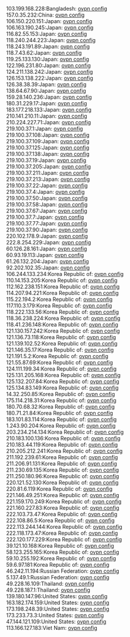 103.199.168.228:Bangladesh: [ovpn config](vpn/103_199_168_228.ovpn)  
157.0.35.232:China: [ovpn config](vpn/157_0_35_232.ovpn)  
106.150.220.151:Japan: [ovpn config](vpn/106_150_220_151.ovpn)  
106.163.190.245:Japan: [ovpn config](vpn/106_163_190_245.ovpn)  
116.82.55.153:Japan: [ovpn config](vpn/116_82_55_153.ovpn)  
118.240.244.223:Japan: [ovpn config](vpn/118_240_244_223.ovpn)  
118.243.191.89:Japan: [ovpn config](vpn/118_243_191_89.ovpn)  
118.7.43.62:Japan: [ovpn config](vpn/118_7_43_62.ovpn)  
119.25.133.130:Japan: [ovpn config](vpn/119_25_133_130.ovpn)  
122.196.231.80:Japan: [ovpn config](vpn/122_196_231_80.ovpn)  
124.211.138.242:Japan: [ovpn config](vpn/124_211_138_242.ovpn)  
126.153.138.222:Japan: [ovpn config](vpn/126_153_138_222.ovpn)  
126.38.38.39:Japan: [ovpn config](vpn/126_38_38_39.ovpn)  
138.64.67.90:Japan: [ovpn config](vpn/138_64_67_90.ovpn)  
159.28.140.236:Japan: [ovpn config](vpn/159_28_140_236.ovpn)  
180.31.229.17:Japan: [ovpn config](vpn/180_31_229_17.ovpn)  
183.177.218.133:Japan: [ovpn config](vpn/183_177_218_133.ovpn)  
210.141.210.11:Japan: [ovpn config](vpn/210_141_210_11.ovpn)  
210.224.227.71:Japan: [ovpn config](vpn/210_224_227_71.ovpn)  
219.100.37.1:Japan: [ovpn config](vpn/219_100_37_1.ovpn)  
219.100.37.108:Japan: [ovpn config](vpn/219_100_37_108.ovpn)  
219.100.37.109:Japan: [ovpn config](vpn/219_100_37_109.ovpn)  
219.100.37.125:Japan: [ovpn config](vpn/219_100_37_125.ovpn)  
219.100.37.138:Japan: [ovpn config](vpn/219_100_37_138.ovpn)  
219.100.37.19:Japan: [ovpn config](vpn/219_100_37_19.ovpn)  
219.100.37.205:Japan: [ovpn config](vpn/219_100_37_205.ovpn)  
219.100.37.211:Japan: [ovpn config](vpn/219_100_37_211.ovpn)  
219.100.37.213:Japan: [ovpn config](vpn/219_100_37_213.ovpn)  
219.100.37.22:Japan: [ovpn config](vpn/219_100_37_22.ovpn)  
219.100.37.4:Japan: [ovpn config](vpn/219_100_37_4.ovpn)  
219.100.37.50:Japan: [ovpn config](vpn/219_100_37_50.ovpn)  
219.100.37.58:Japan: [ovpn config](vpn/219_100_37_58.ovpn)  
219.100.37.67:Japan: [ovpn config](vpn/219_100_37_67.ovpn)  
219.100.37.7:Japan: [ovpn config](vpn/219_100_37_7.ovpn)  
219.100.37.77:Japan: [ovpn config](vpn/219_100_37_77.ovpn)  
219.100.37.90:Japan: [ovpn config](vpn/219_100_37_90.ovpn)  
220.102.178.9:Japan: [ovpn config](vpn/220_102_178_9.ovpn)  
222.8.254.229:Japan: [ovpn config](vpn/222_8_254_229.ovpn)  
60.126.28.161:Japan: [ovpn config](vpn/60_126_28_161.ovpn)  
60.93.19.113:Japan: [ovpn config](vpn/60_93_19_113.ovpn)  
61.26.132.204:Japan: [ovpn config](vpn/61_26_132_204.ovpn)  
92.202.102.35:Japan: [ovpn config](vpn/92_202_102_35.ovpn)  
106.244.133.234:Korea Republic of: [ovpn config](vpn/106_244_133_234.ovpn)  
110.14.153.205:Korea Republic of: [ovpn config](vpn/110_14_153_205.ovpn)  
112.162.238.151:Korea Republic of: [ovpn config](vpn/112_162_238_151.ovpn)  
114.207.94.221:Korea Republic of: [ovpn config](vpn/114_207_94_221.ovpn)  
115.22.194.2:Korea Republic of: [ovpn config](vpn/115_22_194_2.ovpn)  
117.110.3.179:Korea Republic of: [ovpn config](vpn/117_110_3_179.ovpn)  
118.222.133.56:Korea Republic of: [ovpn config](vpn/118_222_133_56.ovpn)  
118.36.238.224:Korea Republic of: [ovpn config](vpn/118_36_238_224.ovpn)  
118.41.236.148:Korea Republic of: [ovpn config](vpn/118_41_236_148.ovpn)  
121.130.157.242:Korea Republic of: [ovpn config](vpn/121_130_157_242.ovpn)  
121.136.73.118:Korea Republic of: [ovpn config](vpn/121_136_73_118.ovpn)  
121.139.102.52:Korea Republic of: [ovpn config](vpn/121_139_102_52.ovpn)  
121.146.35.17:Korea Republic of: [ovpn config](vpn/121_146_35_17.ovpn)  
121.191.5.2:Korea Republic of: [ovpn config](vpn/121_191_5_2.ovpn)  
121.55.87.69:Korea Republic of: [ovpn config](vpn/121_55_87_69.ovpn)  
124.111.199.34:Korea Republic of: [ovpn config](vpn/124_111_199_34.ovpn)  
125.131.205.168:Korea Republic of: [ovpn config](vpn/125_131_205_168.ovpn)  
125.132.207.84:Korea Republic of: [ovpn config](vpn/125_132_207_84.ovpn)  
125.134.83.149:Korea Republic of: [ovpn config](vpn/125_134_83_149.ovpn)  
14.32.250.85:Korea Republic of: [ovpn config](vpn/14_32_250_85.ovpn)  
175.114.218.31:Korea Republic of: [ovpn config](vpn/175_114_218_31.ovpn)  
180.70.68.32:Korea Republic of: [ovpn config](vpn/180_70_68_32.ovpn)  
180.71.21.84:Korea Republic of: [ovpn config](vpn/180_71_21_84.ovpn)  
183.101.83.114:Korea Republic of: [ovpn config](vpn/183_101_83_114.ovpn)  
1.243.90.204:Korea Republic of: [ovpn config](vpn/1_243_90_204.ovpn)  
203.234.214.134:Korea Republic of: [ovpn config](vpn/203_234_214_134.ovpn)  
210.183.100.136:Korea Republic of: [ovpn config](vpn/210_183_100_136.ovpn)  
210.183.44.119:Korea Republic of: [ovpn config](vpn/210_183_44_119.ovpn)  
210.205.212.241:Korea Republic of: [ovpn config](vpn/210_205_212_241.ovpn)  
211.192.239.61:Korea Republic of: [ovpn config](vpn/211_192_239_61.ovpn)  
211.206.91.131:Korea Republic of: [ovpn config](vpn/211_206_91_131.ovpn)  
211.230.69.135:Korea Republic of: [ovpn config](vpn/211_230_69_135.ovpn)  
211.250.180.96:Korea Republic of: [ovpn config](vpn/211_250_180_96.ovpn)  
220.121.52.130:Korea Republic of: [ovpn config](vpn/220_121_52_130.ovpn)  
220.81.6.119:Korea Republic of: [ovpn config](vpn/220_81_6_119.ovpn)  
221.146.49.251:Korea Republic of: [ovpn config](vpn/221_146_49_251.ovpn)  
221.159.170.249:Korea Republic of: [ovpn config](vpn/221_159_170_249.ovpn)  
221.160.227.83:Korea Republic of: [ovpn config](vpn/221_160_227_83.ovpn)  
222.103.73.47:Korea Republic of: [ovpn config](vpn/222_103_73_47.ovpn)  
222.108.86.5:Korea Republic of: [ovpn config](vpn/222_108_86_5.ovpn)  
222.113.244.144:Korea Republic of: [ovpn config](vpn/222_113_244_144.ovpn)  
222.118.173.47:Korea Republic of: [ovpn config](vpn/222_118_173_47.ovpn)  
222.120.177.229:Korea Republic of: [ovpn config](vpn/222_120_177_229.ovpn)  
39.121.10.168:Korea Republic of: [ovpn config](vpn/39_121_10_168.ovpn)  
58.123.255.165:Korea Republic of: [ovpn config](vpn/58_123_255_165.ovpn)  
59.10.255.192:Korea Republic of: [ovpn config](vpn/59_10_255_192.ovpn)  
59.6.97.181:Korea Republic of: [ovpn config](vpn/59_6_97_181.ovpn)  
46.242.11.194:Russian Federation: [ovpn config](vpn/46_242_11_194.ovpn)  
5.137.49.1:Russian Federation: [ovpn config](vpn/5_137_49_1.ovpn)  
49.228.16.109:Thailand: [ovpn config](vpn/49_228_16_109.ovpn)  
49.228.187.1:Thailand: [ovpn config](vpn/49_228_187_1.ovpn)  
139.180.147.96:United States: [ovpn config](vpn/139_180_147_96.ovpn)  
163.182.174.159:United States: [ovpn config](vpn/163_182_174_159.ovpn)  
173.198.248.39:United States: [ovpn config](vpn/173_198_248_39.ovpn)  
173.233.73.3:United States: [ovpn config](vpn/173_233_73_3.ovpn)  
47.144.121.109:United States: [ovpn config](vpn/47_144_121_109.ovpn)  
113.166.127.183:Viet Nam: [ovpn config](vpn/113_166_127_183.ovpn)  
